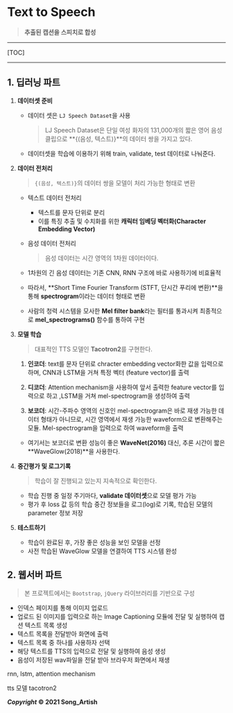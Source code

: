 # Text to Speech

> **추출된 캡션을 스피치로 합성**

---

[TOC]

---



## 1. 딥러닝 파트

1. **데이터셋 준비**

   - 데이터 셋은 `LJ Speech Dataset`을 사용

     > LJ Speech Dataset은 단일 여성 화자의 131,000개의 짧은 영어 음성 클립으로 **{(음성, 텍스트)}**의 데이터 쌍을 가지고 있다.

   - 데이터셋을 학습에 이용하기 위해 train, validate, test 데이터로 나눠준다.

2. **데이터 전처리**

   > `{(음성, 텍스트)}`의 데이터 쌍을 모델이 처리 가능한 형태로 변환

   - 텍스트 데이터 전처리

     - 텍스트를 문자 단위로 분리
     - 이를 특징 추출 및 수치화를 위한 **캐릭터 임베딩 벡터화(Character Embedding Vector)**

   - 음성 데이터 전처리

     > 음성 데이터는 시간 영역의 1차원 데이터이다. 

   - 1차원의 긴 음성 데이터는 기존 CNN, RNN 구조에 바로 사용하기에 비효율적
   - 따라서, **Short Time Fourier Transform (STFT, 단시간 푸리에 변환)**을 통해 **spectrogram**이라는 데이터 형태로 변환
   - 사람의 청력 시스템을 모사한 **Mel filter bank**라는 필터를 통과시켜 최종적으로 **mel_spectrograms()** 함수를 통하여 구현

3. **모델 학습**

   > 대표적인 TTS 모델인 **Tacotron2**를 구현한다.

   1) **인코더**: text를 문자 단위로 chracter embedding vector화한 값을 입력으로 하며, CNN과 LSTM을 거쳐 특정 벡터 (feature vector)를 출력

   2) **디코더**: Attention mechanism을 사용하여 앞서 출력한 feature vector를 입력으로 하고 ,LSTM을 거쳐 mel-spectrogram을 생성하여 출력

   3) **보코더**: 시간-주파수 영역의 신호인 mel-spectrogram은 바로 재생 가능한 데이터 형태가 아니므로, 시간 영역에서 재생 가능한 waveform으로 변환해주는 모듈. Mel-spectrogram을 입력으로 하여 waveform을 출력 

   - 여기서는 보코더로 변환 성능이 좋은 **WaveNet(2016)** 대신, 추론 시간이 짧은 **WaveGlow(2018)**을 사용한다.

4. **중간평가 및 로그기록**

   > 학습이 잘 진행되고 있는지 지속적으로 확인한다.

   - 학습 진행 중 일정 주기마다, **validate 데이터셋**으로 모델 평가 가능
   - 평가 후 loss 값 등의 학습 중간 정보들을 로그(log)로 기록, 학습된 모델의 parameter 정보 저장

5. **테스트하기**

   - 학습이 완료된 후, 가장 좋은 성능을 보인 모델을 선정
   - 사전 학습된 WaveGlow 모델을 연결하여 TTS 시스템 완성



## 2. 웹서버 파트

> 본 프로젝트에서는 `Bootstrap`, `jQuery` 라이브러리를 기반으로 구성

- 인덱스 페이지를 통해 이미지 업로드
- 업로드 된 이미지를 입력으로 하는 Image Captioning 모듈에 전달 및 실행하여 캡션 텍스트 목록 생성
- 텍스트 목록을 전달받아 화면에 출력
- 텍스트 목록 중 하나를 사용하자 선택
- 해당 텍스트를 TTS의 입력으로 전달 및 실행하여 음성 생성
- 음성이 저장된 wav파일을 전달 받아 브라우저 화면에서 재생



rnn, lstm, attention mechanism

tts 모델 tacotron2

***Copyright* © 2021 Song_Artish**
